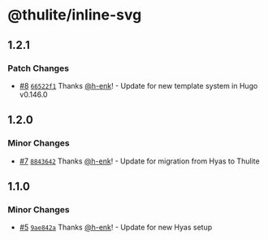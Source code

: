 # @thulite/inline-svg

## 1.2.1

### Patch Changes

- [#8](https://github.com/thuliteio/inline-svg/pull/8) [`66522f1`](https://github.com/thuliteio/inline-svg/commit/66522f19ad22841c02c75dd9bef3c0be5f1503a1) Thanks [@h-enk](https://github.com/h-enk)! - Update for new template system in Hugo v0.146.0

## 1.2.0

### Minor Changes

- [#7](https://github.com/thuliteio/inline-svg/pull/7) [`8843642`](https://github.com/thuliteio/inline-svg/commit/884364296a2359e84047faec27a7e96bde7096ec) Thanks [@h-enk](https://github.com/h-enk)! - Update for migration from Hyas to Thulite

## 1.1.0

### Minor Changes

- [#5](https://github.com/gethyas/inline-svg/pull/5) [`9ae842a`](https://github.com/gethyas/inline-svg/commit/9ae842a3938fa7256928a85a49a1340375716d1e) Thanks [@h-enk](https://github.com/h-enk)! - Update for new Hyas setup

